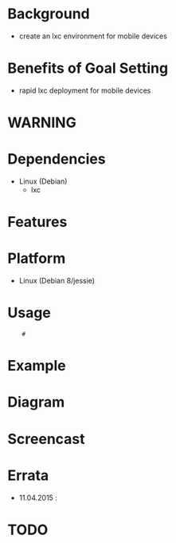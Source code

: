
Background
==========
* create an lxc environment for mobile devices

Benefits of Goal Setting
========================
* rapid lxc deployment for mobile devices

WARNING
=======

Dependencies
============
* Linux (Debian)
   * lxc

Features
========

Platform
========
* Linux (Debian 8/jessie)

Usage
=====
```
    #
```

Example
=======

Diagram
=======

Screencast
==========

Errata
======
* 11.04.2015 : 

TODO
====


